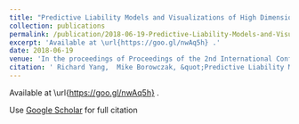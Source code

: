 ```yaml
---
title: "Predictive Liability Models and Visualizations of High Dimensional Retail Employee Data"
collection: publications
permalink: /publication/2018-06-19-Predictive-Liability-Models-and-Visualizations-of-High-Dimensional-Retail-Employee-Data
excerpt: 'Available at \url{https://goo.gl/nwAq5h} .'
date: 2018-06-19
venue: 'In the proceedings of Proceedings of the 2nd International Conference on Innovation in Artificial Intelligence'
citation: ' Richard Yang,  Mike Borowczak, &quot;Predictive Liability Models and Visualizations of High Dimensional Retail Employee Data.&quot; In the proceedings of Proceedings of the 2nd International Conference on Innovation in Artificial Intelligence, 2018.'
---
```

Available at \url{https://goo.gl/nwAq5h} .

Use [Google Scholar](https://scholar.google.com/scholar?q=Predictive+Liability+Models+and+Visualizations+of+High+Dimensional+Retail+Employee+Data) for full citation